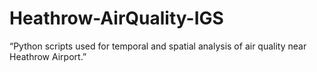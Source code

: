 # Heathrow-AirQuality-IGS
“Python scripts used for temporal and spatial analysis of air quality near Heathrow Airport.”
